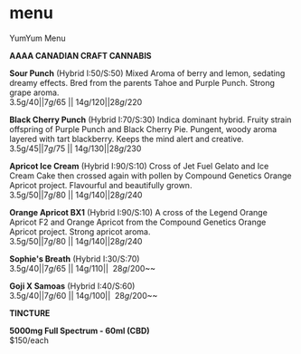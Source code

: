 # menu
YumYum Menu

__AAAA CANADIAN CRAFT CANNABIS__

__Sour Punch__ (Hybrid I:50/S:50) 
Mixed Aroma of berry and lemon, sedating dreamy effects. Bred from the parents Tahoe and Purple Punch. Strong grape aroma.                
3.5g/$40 || 7g/$65 || 14g/$120 || 28g/$220

__Black Cherry Punch__ (Hybrid I:70/S:30) 
Indica dominant hybrid. Fruity strain offspring of Purple Punch and Black Cherry Pie. Pungent, woody aroma layered with tart blackberry. Keeps the mind alert and creative.                                                       
3.5g/$45 || 7g/$75 || 14g/$130 || 28g/$230

__Apricot Ice Cream__ (Hybrid I:90/S:10)
Cross of Jet Fuel Gelato and Ice Cream Cake then crossed again with pollen by Compound Genetics Orange Apricot project.  Flavourful and beautifully grown.                                                                     
3.5g/$50 || 7g/$80 || 14g/$140 || 28g/$240

__Orange Apricot BX1__ (Hybrid I:90/S:10)
A cross of the Legend Orange Apricot F2 and Orange Apricot from the Compound Genetics Orange Apricot project. Strong apricot aroma.     
3.5g/$50 || 7g/$80 || 14g/$140 || 28g/$240

__Sophie's Breath__ (Hybrid I:30/S:70)          
3.5g/$40 || 7g/$65 || 14g/$110 || ~~28g/$200~~

__Goji X Samoas__ (Hybrid I:40/S:60)            
3.5g/$40 || 7g/$60 || 14g/$100 || ~~28g/$200~~
                                              
__TINCTURE__

__5000mg Full Spectrum - 60ml (CBD)__                   
$150/each
